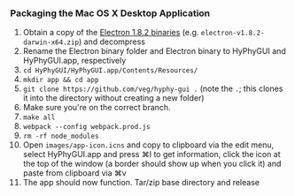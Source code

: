 ### Packaging the Mac OS X Desktop Application

1.  Obtain a copy of the [Electron 1.8.2 binaries](https://github.com/electron/electron/releases) (e.g. `electron-v1.8.2-darwin-x64.zip`) and decompress
2.  Rename the Electron binary folder and Electron binary to HyPhyGUI and HyPhyGUI.app, respectively
3.  `cd HyPhyGUI/HyPhyGUI.app/Contents/Resources/`
4.  `mkdir app && cd app`
5.  `git clone https://github.com/veg/hyphy-gui .` (note the `.`; this clones it into the directory without creating a new folder)
6.  Make sure you're on the correct branch.
7.  `make all`
8.  `webpack --config webpack.prod.js`
9.  `rm -rf node_modules`
10. Open `images/app-icon.icns` and copy to clipboard via the edit menu, select HyPhyGUI.app and press &#8984;I to get information, click the icon at the top of the window (a border should show up when you click it) and paste from clipboard via &#8984;v
11. The app should now function. Tar/zip base directory and release

